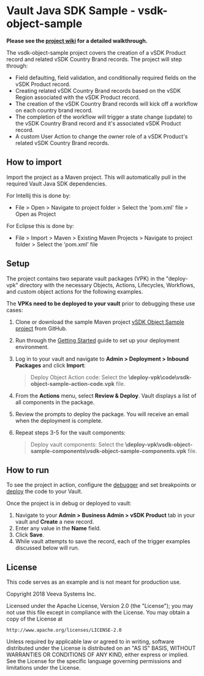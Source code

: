 # Vault Java SDK Sample - vsdk-object-sample

**Please see the [project wiki](https://github.com/smehtaca/vsdk-object-sample/wiki) for a detailed walkthrough.**

The vsdk-object-sample project covers the creation of a vSDK Product record and related vSDK Country Brand records. The project will step through:

* Field defaulting, field validation, and conditionally required fields on the vSDK Product record.
* Creating related vSDK Country Brand records based on the vSDK Region associated with the vSDK Product record.
* The creation of the vSDK Country Brand records will kick off a workflow on each country brand record.
* The completion of the workflow will trigger a state change (update) to the vSDK Country Brand record and it's associated vSDK Product record.
* A custom User Action to change the owner role of a vSDK Product's related vSDK Country Brand records.

## How to import

Import the project as a Maven project. This will automatically pull in the required Vault Java SDK dependencies. 

For Intellij this is done by:
- File > Open > Navigate to project folder > Select the 'pom.xml' file > Open as Project

For Eclipse this is done by:
- File > Import > Maven > Existing Maven Projects > Navigate to project folder > Select the 'pom.xml' file


## Setup

The project contains two separate vault packages (VPK) in the "deploy-vpk" directory with the necessary Objects, Actions, Lifecycles, Workflows, and custom object actions for the following examples.

The  **VPKs need to be deployed to your vault**  prior to debugging these use cases:

1.  Clone or download the sample Maven project [vSDK Object Sample project](https://github.com/veeva/vsdk-object-sample) from GitHub.
2.  Run through the [Getting Started](https://developer.veevavault.com/sdk/#Getting_Started) guide to set up your deployment environment.
3.  Log in to your vault and navigate to **Admin > Deployment > Inbound Packages** and click **Import**: 

    > Deploy Object Action code:  Select the **\deploy-vpk\code\vsdk-object-sample-action-code.vpk** file.

4.  From the **Actions** menu, select **Review & Deploy**. Vault displays a list of all components in the package.  
5.  Review the prompts to deploy the package. You will receive an email when the deployment is complete.
6.  Repeat steps 3-5 for the vault components:

    > Deploy vault components:  Select the **\deploy-vpk\vsdk-object-sample-components\vsdk-object-sample-components.vpk** file.


## How to run

To see the project in action, configure the  [debugger](https://developer.veevavault.com/sdk/#Debug_Setup) and set breakpoints or [deploy](https://developer.veevavault.com/sdk/#Deploy) the code to your Vault.

Once the project is in debug or deployed to vault:

1.  Navigate to your  **Admin > Business Admin > vSDK Product** tab in your vault and  **Create** a new record.
2.  Enter any value in the  **Name** field.
3.  Click  **Save**.
4.  While vault attempts to save the record, each of the trigger examples discussed below will run.
	
	    
## License

This code serves as an example and is not meant for production use.

Copyright 2018 Veeva Systems Inc.
 
Licensed under the Apache License, Version 2.0 (the "License");
you may not use this file except in compliance with the License.
You may obtain a copy of the License at
 
    http://www.apache.org/licenses/LICENSE-2.0

Unless required by applicable law or agreed to in writing, software
distributed under the License is distributed on an "AS IS" BASIS,
WITHOUT WARRANTIES OR CONDITIONS OF ANY KIND, either express or implied.
See the License for the specific language governing permissions and
limitations under the License.
  
